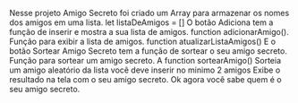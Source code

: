 Nesse projeto Amigo Secreto foi criado um Array para armazenar os nomes dos amigos em uma lista.
let listaDeAmigos = []
O botão Adiciona tem a função de inserir e mostra a sua lista de amigos.
function adicionarAmigo().
Função para exibir a lista de amigos.
function atualizarListaAmigos()
E o botão Sortear Amigo Secreto tem a função de sortear o seu amigo secreto.
Função para sortear um amigo secreto.
A function sortearAmigo()
Sorteia um amigo aleatório da lista
você deve inserir no minimo 2 amigos 
Exibe o resultado na tela com o seu amigo secreto.
Ok agora você sabe quem é o seu amigo secreto.
